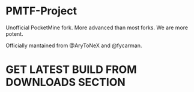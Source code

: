 # PMTF-Project

Unofficial PocketMine fork. More advanced than most forks. We are more potent.

Officially mantained from @AryToNeX and @fycarman.

# GET LATEST BUILD FROM DOWNLOADS SECTION